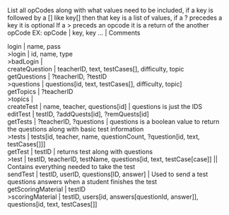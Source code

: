 List all opCodes along with what values need to be included, if a key is followed by a [] like key[] then that key is a list of values, if a ? precedes a key it is optional
If a > preceds an opcode it is a return of the another opCode
EX: opCode | key, key ... | Comments

login | name, pass<br/>
\>login | id, name, type<br/>
\>badLogin |<br/>
createQuestion | teacherID, text, testCases[], difficulty, topic<br/>
getQuestions | ?teacherID, ?testID<br/>
\>questions | questions[id, text, testCases[], difficulty, topic]<br/>
getTopics | ?teacherID<br/>
\>topics | <br/>
createTest | name, teacher, questions[id] | questions is just the IDS<br/>
editTest | testID, ?addQuests[id], ?remQuests[id]<br/>
getTests | ?teacherID, ?questions | questions is a boolean value to return the questions along with basic test information<br/>
\>tests | tests[id, teacher, name, questionCount, ?question[id, text, testCases[]]]<br/>
getTest | testID | returns test along with questions<br/>
\>test | testID, teacherID, testName, questions[id, text, testCase[case]] || Contains everything needed to take the test<br/>
sendTest | testID, userID, questions[ID, answer] | Used to send a test questions answers when a student finishes the test<br/>
getScoringMaterial | testID<br/>
\>scoringMaterial | testID, users[id, answers[questionId, answer]], questions[id, text, testCases[]]<br/>

